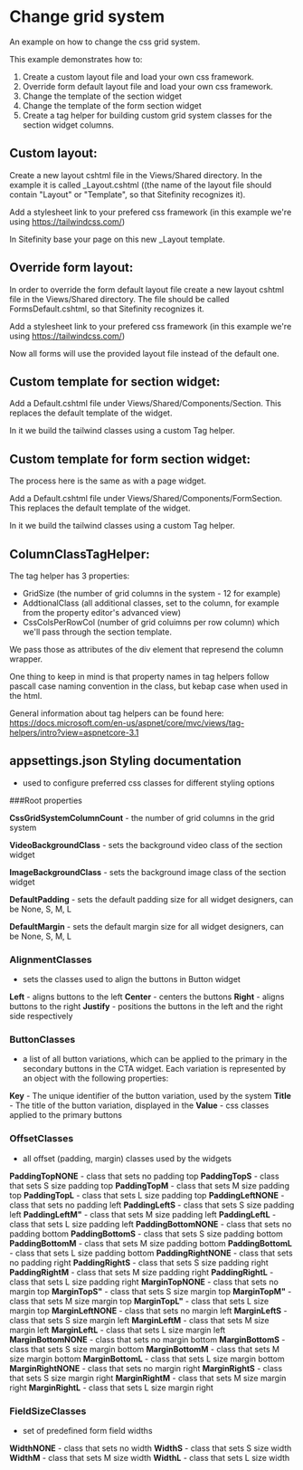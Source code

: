 # Change grid system
An example on how to change the css grid system.

This example demonstrates how to:

1. Create a custom layout file and load your own css framework.
2. Override form default layout file and load your own css framework.
3. Change the template of the section widget
3. Change the template of the form section widget
4. Create a tag helper for building custom grid system classes for the section widget columns.

## Custom layout:

Create a new layout cshtml file in the Views/Shared directory. In the example it is called _Layout.cshtml ((the name of the layout file should contain "Layout" or "Template", so that Sitefinity recognizes it).

Add a stylesheet link to your prefered css framework (in this example we're using https://tailwindcss.com/)

In Sitefinity base your page on this new _Layout template.

## Override form layout:

In order to override the form default layout file create a new layout cshtml file in the Views/Shared directory. The file should be called FormsDefault.cshtml, so that Sitefinity recognizes it.

Add a stylesheet link to your prefered css framework (in this example we're using https://tailwindcss.com/)

Now all forms will use the provided layout file instead of the default one.

## Custom template for section widget:

Add a Default.cshtml file under Views/Shared/Components/Section. This replaces the default template of the widget.

In it we build the tailwind classes using a custom Tag helper. 

## Custom template for form section widget:

The process here is the same as with a page widget.

Add a Default.cshtml file under Views/Shared/Components/FormSection. This replaces the default template of the widget.

In it we build the tailwind classes using a custom Tag helper. 

## ColumnClassTagHelper: 

The tag helper has 3 properties:
* GridSize (the number of grid columns in the system - 12 for example)
* AddtionalClass (all additional classes, set to the column, for example from the property editor's advanced view)
* CssColsPerRowCol  (number of grid coluimns per row column) which we'll pass through the section template. 

We pass those as attributes of the div element that represend the column wrapper.

One thing to keep in mind is that property names in tag helpers follow pascall case naming convention in the class, but kebap case when used in the html. 

General information about tag helpers can be found here: https://docs.microsoft.com/en-us/aspnet/core/mvc/views/tag-helpers/intro?view=aspnetcore-3.1 

## appsettings.json Styling documentation
- used to configure preferred css classes for different styling options

###Root properties

**CssGridSystemColumnCount** - the number of grid columns in the grid system

**VideoBackgroundClass** - sets the background video class of the section widget

**ImageBackgroundClass** - sets the background image class of the section widget

**DefaultPadding** - sets the default padding size for all widget designers, can be None, S, M, L

**DefaultMargin** - sets the default margin size for all widget designers, can be None, S, M, L

### AlignmentClasses
- sets the classes used to align the buttons in Button widget

**Left** - aligns buttons to the left
**Center** - centers the buttons
**Right** - aligns buttons to the right
**Justify** - positions the buttons in the left and the right side respectively 

### ButtonClasses
- a list of all button variations, which can be applied to the primary in the secondary buttons in the CTA widget. Each variation is represented by an object with the following properties:

 **Key** - The unique identifier of the button variation, used by the system
 **Title** - The title of the button variation, displayed in the
 **Value** - css classes applied to the primary buttons

### OffsetClasses

- all offset (padding, margin) classes used by the widgets

 **PaddingTopNONE** - class that sets no padding top
 **PaddingTopS** - class that sets S size padding top 
 **PaddingTopM** - class that sets M size padding top
 **PaddingTopL** - class that sets L size padding top
 **PaddingLeftNONE** - class that sets no padding left
 **PaddingLeftS** - class that sets S size padding left
 **PaddingLeftM"** - class that sets M size padding left
 **PaddingLeftL** - class that sets L size padding left
 **PaddingBottomNONE** - class that sets no padding bottom
 **PaddingBottomS** - class that sets S size padding bottom
 **PaddingBottomM** - class that sets M size padding bottom
 **PaddingBottomL** - class that sets L size padding bottom
 **PaddingRightNONE** - class that sets no padding right
 **PaddingRightS** - class that sets S size padding right
 **PaddingRightM** - class that sets M size padding right
 **PaddingRightL** - class that sets L size padding right
 **MarginTopNONE** - class that sets no margin top
 **MarginTopS"** - class that sets S size margin top
 **MarginTopM"** - class that sets M size margin top
 **MarginTopL"** - class that sets L size margin top
 **MarginLeftNONE** - class that sets no margin left
 **MarginLeftS** - class that sets S size margin left
 **MarginLeftM** - class that sets M size margin left
 **MarginLeftL** - class that sets L size margin left
 **MarginBottomNONE** - class that sets no margin bottom
 **MarginBottomS** - class that sets S size margin bottom
 **MarginBottomM** - class that sets M size margin bottom
 **MarginBottomL** - class that sets L size margin bottom
 **MarginRightNONE** - class that sets no margin right
 **MarginRightS** - class that sets S size margin right
 **MarginRightM** - class that sets M size margin right
 **MarginRightL** - class that sets L size margin right

### FieldSizeClasses
- set of predefined form field widths 

 **WidthNONE** - class that sets no width
 **WidthS** - class that sets S size width
 **WidthM** - class that sets M size width
 **WidthL** - class that sets L size width
